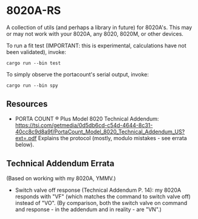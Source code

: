 # 8020A-RS

A collection of utils (and perhaps a library in future) for 8020A's. This may or
may not work with your 8020A, any 8020, 8020M, or other devices.

To run a fit test (IMPORTANT: this is experimental, calculations have not been
validated), invoke:

    cargo run --bin test

To simply observe the portacount's serial output, invoke:

    cargo run --bin spy

## Resources

* PORTA COUNT ® Plus Model 8020 Technical Addendum:
  https://tsi.com/getmedia/0d5db6cd-c54d-4644-8c31-40cc8c9d8a9f/PortaCount_Model_8020_Technical_Addendum_US?ext=.pdf
  Explains the protocol (mostly, modulo mistakes - see errata below).

## Technical Addendum Errata

(Based on working with my 8020A, YMMV.)

* Switch valve off response (Technical Addendum P. 14): my 8020A responds with
  "VF" (which matches the command to switch valve off) instead of "VO". (By
  comparison, both the switch valve on command and response - in the addendum
  and in reality - are "VN".)

